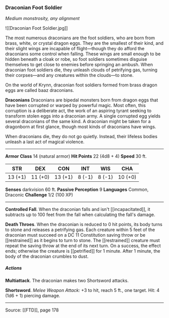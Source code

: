 ### Draconian Foot Soldier
_Medium monstrosity, any alignment_

![[Draconian Foot Soldier.jpg]]

The most numerous draconians are the foot soldiers, who are born from brass, white, or crystal dragon eggs. They are the smallest of their kind, and their slight wings are incapable of flight—though they do afford the draconians some control when falling. These wings are small enough to be hidden beneath a cloak or robe, so foot soldiers sometimes disguise themselves to get close to enemies before springing an ambush. When draconian foot soldiers die, they unleash clouds of petrifying gas, turning their corpses—and any creatures within the clouds—to stone.

On the world of Krynn, draconian foot soldiers formed from brass dragon eggs are called baaz draconians.


**Draconians** Draconians are bipedal monsters born from dragon eggs that have been corrupted or warped by powerful magic. Most often, this corruption is a deliberate act, the work of an aspiring tyrant seeking to transform stolen eggs into a draconian army. A single corrupted egg yields several draconians of the same kind. A draconian might be taken for a dragonborn at first glance, though most kinds of draconians have wings.

When draconians die, they do not go quietly. Instead, their lifeless bodies unleash a last act of magical violence.





---

**Armor Class** 14 (natural armor)
**Hit Points** 22 (4d8 + 4)
**Speed** 30 ft.

| STR     | DEX     | CON     | INT     | WIS     | CHA     |
|---------|---------|---------|---------|---------|---------|
| 13 (+1) | 11 (+0) | 13 (+1) | 8 (-1) | 8 (-1) | 10 (+0) |

**Senses** darkvision 60 ft.
**Passive Perception** 9
**Languages** Common, Draconic
**Challenge** 1/2 (100 XP)

---

**Controlled Fall**. When the draconian falls and isn't [[incapacitated]], it subtracts up to 100 feet from the fall when calculating the fall's damage.

**Death Throes**. When the draconian is reduced to 0 hit points, its body turns to stone and releases a petrifying gas. Each creature within 5 feet of the draconian must succeed on a DC 11 Constitution saving throw or be [[restrained]] as it begins to turn to stone. The [[restrained]] creature must repeat the saving throw at the end of its next turn. On a success, the effect ends; otherwise the creature is [[petrified]] for 1 minute. After 1 minute, the body of the draconian crumbles to dust.

##### Actions
**Multiattack**. The draconian makes two Shortsword attacks.

**Shortsword**. _Melee Weapon Attack:_ +3 to hit, reach 5 ft., one target. Hit: 4 (1d6 + 1) piercing damage.


---

Source: [[FTD]], page 178